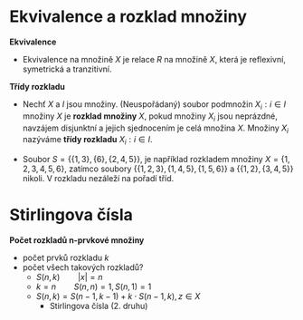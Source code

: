 # Ekvivalence a rozklad množiny

**Ekvivalence**
- Ekvivalence na množině $X$ je relace $R$ na množině $X$, která je reflexivní, symetrická a tranzitivní.

**Třídy rozkladu**
- Nechť $X$ a $I$ jsou množiny. (Neuspořádaný) soubor podmnožin $X_{i}: i \in I$ množiny $X$ je **rozklad množiny** $X$, pokud množiny $X_{i}$ jsou neprázdné, navzájem disjunktní a jejich sjednocením je celá množina $X$. Množiny $X_{i}$ nazýváme **třídy rozkladu** $X_{i}: i \in I$.
+ Soubor $S = \{\{1, 3\}, \{6\}, \{2, 4, 5\}\}$, je například rozkladem množiny $X = \{1, 2, 3, 4, 5, 6\}$, zatímco soubory $\{\{1, 2, 3\}, \{1, 4, 5\}, \{1, 5, 6\}\}$ a $\{\{1, 2\}, \{3, 4, 5\}\}$ nikoli. V rozkladu nezáleží na pořadí tříd.

# Stirlingova čísla

**Počet rozkladů n-prvkové množiny**
- počet prvků rozkladu $k$
- počet všech takových rozkladů?
	- $S(n, k) \qquad |x| = n$
	- $k = n \qquad S(n,n) = 1, S(n,1) = 1$
	- $S(n,k) = S(n-1,k-1) + k\cdot S(n-1,k), z \in X$
		- Stirlingova čísla (2. druhu)
